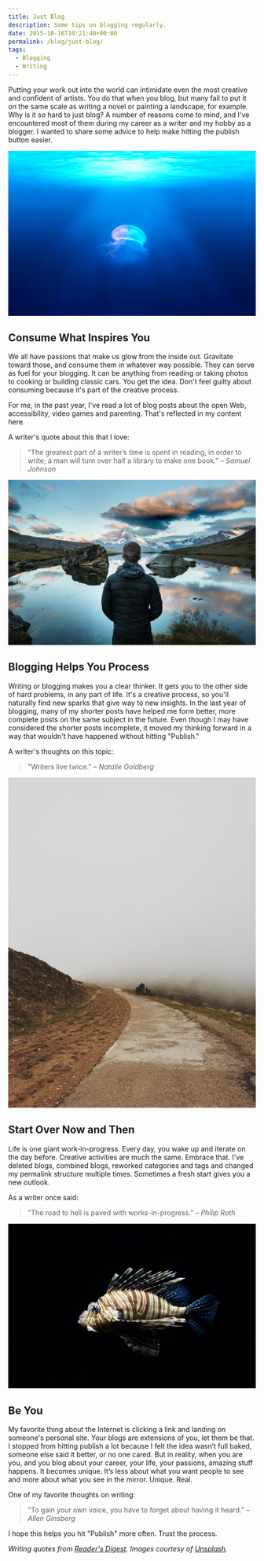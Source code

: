 ```yaml
---
title: Just Blog
description: Some tips on blogging regularly.
date: 2015-10-16T10:21:40+00:00
permalink: /blog/just-blog/
tags:
  - Blogging
  - Writing
---
```


Putting your work out into the world can intimidate even the most creative and confident of artists. You do that when you blog, but many fail to put it on the same scale as writing a novel or painting a landscape, for example. Why is it so hard to just blog? A number of reasons come to mind, and I've encountered most of them during my career as a writer and my hobby as a blogger. I wanted to share some advice to help make hitting the publish button easier.

![Jellyfish.](./photo-1441260038675-7329ab4cc264.jpeg)

## Consume What Inspires You

We all have passions that make us glow from the inside out. Gravitate toward those, and consume them in whatever way possible. They can serve as fuel for your blogging. It can be anything from reading or taking photos to cooking or building classic cars. You get the idea. Don't feel guilty about consuming because it's part of the creative process.

For me, in the past year, I've read a lot of blog posts about the open Web, accessibility, video games and parenting. That's reflected in my content here.

A writer's quote about this that I love:

> “The greatest part of a writer’s time is spent in reading, in order to write; a man will turn over half a library to make one book.”
> <cite>– Samuel Johnson</cite>

![Man overlooking canyon.](./photo-1441716844725-09cedc13a4e7.jpeg)

## Blogging Helps You Process

Writing or blogging makes you a clear thinker. It gets you to the other side of hard problems, in any part of life. It's a creative process, so you'll naturally find new sparks that give way to new insights. In the last year of blogging, many of my shorter posts have helped me form better, more complete posts on the same subject in the future. Even though I may have considered the shorter posts incomplete, it moved my thinking forward in a way that wouldn't have happened without hitting "Publish."

A writer's thoughts on this topic:

> "Writers live twice."
> <cite>– Natalie Goldberg</cite>

![Curvy road with fog.](./421174c4.jpeg)

## Start Over Now and Then

Life is one giant work-in-progress. Every day, you wake up and iterate on the day before. Creative activities are much the same. Embrace that. I've deleted blogs, combined blogs, reworked categories and tags and changed my permalink structure multiple times. Sometimes a fresh start gives you a new outlook.

As a writer once said:

> "The road to hell is paved with works-in-progress."
> <cite>– Philip Roth</cite>

![Blowfish.](./photo-1430763474775-bd6e332eb415.jpeg)

## Be You

My favorite thing about the Internet is clicking a link and landing on someone's personal site. Your blogs are extensions of you, let them be that. I stopped from hitting publish a lot because I felt the idea wasn’t full baked, someone else said it better, or no one cared. But in reality, when you are you, and you blog about your career, your life, your passions, amazing stuff happens. It becomes unique. It’s less about what you want people to see and more about what you see in the mirror. Unique. Real.

One of my favorite thoughts on writing:

> "To gain your own voice, you have to forget about having it heard."
> <cite>– Allen Ginsberg</cite>

I hope this helps you hit "Publish" more often. Trust the process.

_Writing quotes from [Reader's Digest](http://www.writersdigest.com/editor-blogs/there-are-no-rules/72-of-the-best-quotes-about-writing). Images courtesy of [Unsplash](https://unsplash.com/)._
